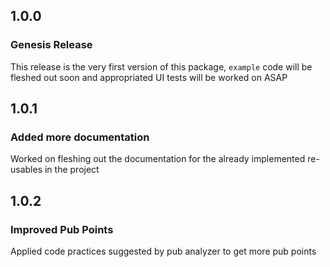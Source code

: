 ## 1.0.0

### Genesis Release

This release is the very first version of this package, `example` code will be fleshed out soon and appropriated UI tests will be worked on ASAP

## 1.0.1

### Added more documentation

Worked on fleshing out the documentation for the already implemented re-usables in the project

## 1.0.2

### Improved Pub Points

Applied code practices suggested by pub analyzer to get more pub points
